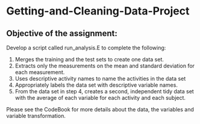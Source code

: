 # Getting-and-Cleaning-Data-Project

## Objective of the assignment:

Develop a script called run_analysis.E to complete the following:

1. Merges the training and the test sets to create one data set.
2. Extracts only the measurements on the mean and standard deviation for each measurement. 
3. Uses descriptive activity names to name the activities in the data set
4. Appropriately labels the data set with descriptive variable names. 
5. From the data set in step 4, creates a second, independent tidy data set with the average of each variable for each activity and each subject.

Please see the CodeBook for more details about the data, the variables and variable transformation.
